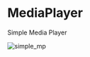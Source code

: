# MediaPlayer
Simple Media Player

![simple_mp](https://user-images.githubusercontent.com/37801354/38501011-3bfcba58-3c0c-11e8-8651-7b733cb8b2c8.JPG)
